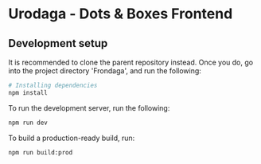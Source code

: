 # Urodaga - Dots & Boxes Frontend

## Development setup
It is recommended to clone the parent repository instead. Once you do, go into the
project directory 'Frondaga', and run the following:

```bash
# Installing dependencies
npm install
```

To run the development server, run the following:
```bash
npm run dev
```

To build a production-ready build, run:
```bash
npm run build:prod
```
